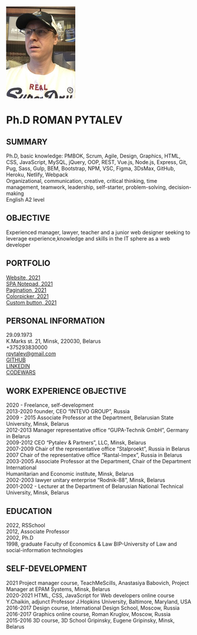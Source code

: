 ![selfie](/selfie.jpg)  
# Ph.D ROMAN PYTALEV  
## SUMMARY   
Ph.D, basic knowledge: PMBOK, Scrum, Agile, Design, Graphics, HTML, CSS, JavaScript, MySQL, jQuery, OOP, REST, Vue.js, Node.js, Express, Git, Pug, Sass, Gulp, BEM, Bootstrap, NPM, VSC, Figma, 3DsMax, GitHub, Heroku, Netlify, Webpack    
Organizational, communication, creative, critical thinking, time management, teamwork, leadership, self-starter, problem-solving, decision-making   
English A2 level  
## OBJECTIVE  
Experienced manager, lawyer, teacher and a junior web designer seeking to leverage experience,knowledge and skills in the IT sphere as a web developer  
## PORTFOLIO   
[Website, 2021](https://rpytalev.github.io/website/)  
[SPA Notepad, 2021](https://unruffled-tesla-3d23e6.netlify.app/)  
[Pagination, 2021](https://rpytalev.github.io/Pagination/)  
[Colorpicker, 2021](https://codepen.io/RoPy73/pen/WNEWQBy/)  
[Custom button, 2021](https://rpytalev.github.io/testTask-customButton/)  
## PERSONAL INFORMATION   
29.09.1973  
K.Marks st. 21, Minsk, 220030, Belarus  
+375293830000  
rpytalev@gmail.com   
[GITHUB](https://github.com/RPytalev)  
[LINKEDIN](https://www.linkedin.com/in/roman-pytalev-841973221/)  
[CODEWARS](https://www.codewars.com/users/RPytalev)  
## WORK EXPERIENCE OBJECTIVE  
2020 - Freelance, self-development  
2013-2020 founder, CEO “INTEVO GROUP”, Russia    
2009 - 2015 Associate Professor at the Department, Belarusian State University, Minsk, Belarus  
2012-2013 Manager representative office “GUPA-Technik GmbH”, Germany in Belarus  
2009-2012 CEO “Pytalev & Partners”, LLC, Minsk, Belarus  
2007-2009 Chair of the representative office “Stalproekt”, Russia in Belarus  
2007 Chair of the representative office “Rantal-Impex”, Russia in Belarus  
2003-2005 Associate Professor at the Department, Chair of the Department International  
Humanitarian and Economic institute, Minsk, Belarus  
2002-2003 lawyer unitary enterprise “Rodnik-88”, Minsk, Belarus  
2001-2002 - Lecturer at the Department of Belarusian National Technical University, Minsk, Belarus  
## EDUCATION  
2022, RSSchool  
2012, Associate Professor  
2002, Ph.D  
1998, graduate Faculty of Economics & Law BIP-University of Law and social-information technologies 
## SELF-DEVELOPMENT  
2021 Project manager course, TeachMeScills, Anastasiya Babovich, Project Manager at EPAM Systems, Minsk, Belarus   
2020-2021 HTML, CSS, JavaScript for Web developers online course Y.Chaikin, adjunct Professor J.Hopkins University, Baltimore, Maryland, USA  
2016-2017 Design course, International Design School, Moscow, Russia  
2016-2017 Graphics online course, Roman Kruglov, Moscow, Russia  
2015-2016 3D course, 3D School Gripinsky, Eugene Gripinsky, Minsk, Belarus  
